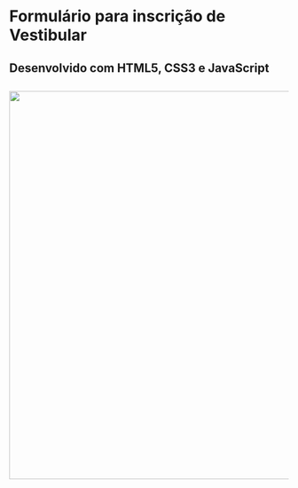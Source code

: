 # Formulário para inscrição de Vestibular

<h2> Desenvolvido com HTML5, CSS3 e JavaScript <h2>
 
 <div align="center">
 <img src="https://user-images.githubusercontent.com/102770109/170280245-31db509e-81db-418f-ab45-10d903e5ed58.png" width="700px" />
 </div>
